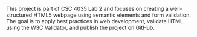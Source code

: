 This project is part of CSC 4035 Lab 2 and focuses on creating a well-structured HTML5 webpage using semantic elements and form validation. The goal is to apply best practices in web development, validate HTML using the W3C Validator, and publish the project on GitHub.
